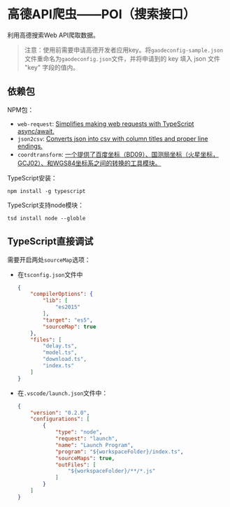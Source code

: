 # 高德API爬虫——POI（搜索接口）
利用高德搜索Web API爬取数据。
> 注意：使用前需要申请高德开发者应用key。将`gaodeconfig-sample.json`文件重命名为`gaodeconfig.json`文件，并将申请到的 key 填入 json 文件 "key" 字段的值内。

## 依赖包
NPM包：
- `web-request`: [Simplifies making web requests with TypeScript async/await.](https://www.npmjs.com/package/web-request)
- `json2csv`: [Converts json into csv with column titles and proper line endings.](https://www.npmjs.com/package/json2csv)
- `coordtransform`: [一个提供了百度坐标（BD09）、国测局坐标（火星坐标，GCJ02）、和WGS84坐标系之间的转换的工具模块。](https://www.npmjs.com/package/coordtransform)

TypeScript安装：
```
npm install -g typescript
```

TypeScript支持node模块：
```
tsd install node --globle
```

## TypeScript直接调试
需要开启两处`sourceMap`选项：
- 在`tsconfig.json`文件中
  ``` json
  {
      "compilerOptions": {
          "lib": [
              "es2015"
          ],
          "target": "es5",
          "sourceMap": true
      },
      "files": [
          "delay.ts",
          "model.ts",
          "download.ts",
          "index.ts"
      ]
  }
  ```
- 在`.vscode/launch.json`文件中：
  ``` json
  {
      "version": "0.2.0",
      "configurations": [
          {
              "type": "node",
              "request": "launch",
              "name": "Launch Program",
              "program": "${workspaceFolder}/index.ts",
              "sourceMaps": true,
              "outFiles": [
                  "${workspaceFolder}/**/*.js"
              ]
          }
      ]
  }
  ```